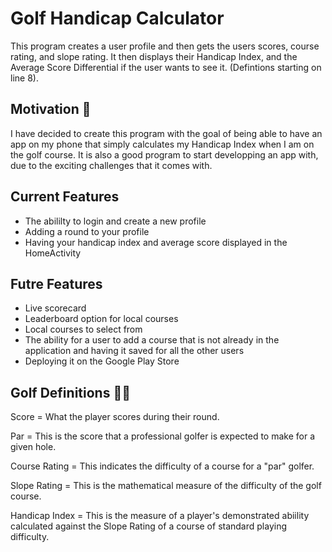 # Golf Handicap Calculator
This program creates a user profile and then gets the users scores, course rating, and slope rating. It then displays their Handicap Index, and the Average Score Differential if the user wants to see it. (Defintions starting on line 8).

## Motivation 🚀
I have decided to create this program with the goal of being able to have an app on my phone that simply calculates my Handicap Index when I am on the golf course. It is also a good program to start developping an app with, due to the exciting challenges that it comes with.

## Current Features
- The abililty to login and create a new profile
- Adding a round to your profile
- Having your handicap index and average score displayed in the HomeActivity

## Futre Features
- Live scorecard
- Leaderboard option for local courses
- Local courses to select from
- The ability for a user to add a course that is not already in the application and having it saved for all the other users
- Deploying it on the Google Play Store

## Golf Definitions 🏌️‍♂️
Score = What the player scores during their round.

Par = This is the score that a professional golfer is expected to make for a given hole.

Course Rating = This indicates the difficulty of a course for a "par" golfer.

Slope Rating = This is the mathematical measure of the difficulty of the golf course.

Handicap Index = This is the measure of a player's demonstrated abiility calculated against the Slope Rating of a course of standard playing difficulty.
